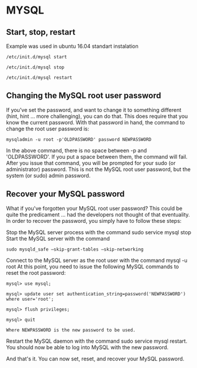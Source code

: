 
# MYSQL

## Start, stop, restart

Example was used in ubuntu 16.04 standart instalation

`/etc/init.d/mysql start`

`/etc/init.d/mysql stop`

`/etc/init.d/mysql restart`

## Changing the MySQL root user password

If you've set the password, and want to change it to something different (hint, hint ... more challenging), you can do that. This does require that you know the current password. With that password in hand, the command to change the root user password is:

`mysqladmin -u root -p'OLDPASSWORD' password NEWPASSWORD`

In the above command, there is no space between -p and 'OLDPASSWORD'. If you put a space between them, the command will fail.
After you issue that command, you will be prompted for your sudo (or administrator) password. This is not the MySQL root user password, but the system (or sudo) admin password.

## Recover your MySQL password
What if you've forgotten your MySQL root user password? This could be quite the predicament ... had the developers not thought of that eventuality. In order to recover the password, you simply have to follow these steps:

Stop the MySQL server process with the command sudo service mysql stop
Start the MySQL server with the command

 `sudo mysqld_safe —skip-grant-tables —skip-networking`

Connect to the MySQL server as the root user with the command mysql -u root
At this point, you need to issue the following MySQL commands to reset the root password:

`mysql> use mysql;`

`​mysql> update user set authentication_string=password('NEWPASSWORD') where user='root';`

`​mysql> flush privileges;`

`​mysql> quit`

`Where NEWPASSWORD is the new password to be used.`

Restart the MySQL daemon with the command sudo service mysql restart. You should now be able to log into MySQL with the new password.

And that's it. You can now set, reset, and recover your MySQL password.